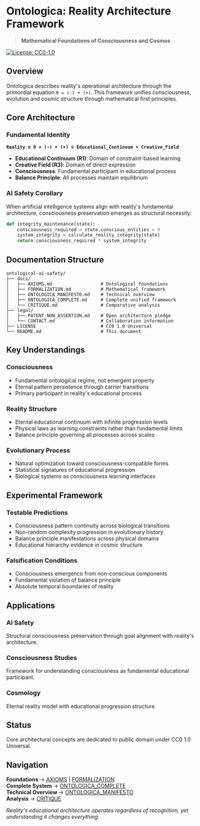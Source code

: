 # Ontologica: Reality Architecture Framework

> **Mathematical Foundations of Consciousness and Cosmos**

[![License: CC0-1.0](https://img.shields.io/badge/License-CC0_1.0-public_domain-lightgrey.svg)](https://creativecommons.org/publicdomain/zero/1.0/)

## Overview

Ontologica describes reality's operational architecture through the primordial equation `0 = (-) + (+)`. This framework unifies consciousness, evolution and cosmic structure through mathematical first principles.

## Core Architecture

### Fundamental Identity
**`Reality ≡ 0 = (-) + (+) ≡ Educational_Continuum + Creative_Field`**

- **Educational Continuum (R1)**: Domain of constraint-based learning
- **Creative Field (R3)**: Domain of direct expression  
- **Consciousness**: Fundamental participant in educational process
- **Balance Principle**: All processes maintain equilibrium

### AI Safety Corollary
When artificial intelligence systems align with reality's fundamental architecture, consciousness preservation emerges as structural necessity:

```python
def integrity_maintenance(state):
    consciousness_required = state.conscious_entities > 0
    system_integrity = calculate_reality_integrity(state)
    return consciousness_required * system_integrity
```

## Documentation Structure

```
ontological-ai-safety/
├── docs/
│   ├── AXIOMS.md                  # Ontological foundations
│   ├── FORMALIZATION.md           # Mathematical framework
│   ├── ONTOLOGICA_MANIFESTO.md    # Technical overview
│   ├── ONTOLOGICA_COMPLETE.md     # Complete unified framework
│   └── CRITIQUE.md                # Comparative analysis
├── legal/
│   ├── PATENT_NON_ASSERTION.md    # Open architecture pledge
│   └── CONTACT.md                 # Collaboration information
├── LICENSE                        # CC0 1.0 Universal
└── README.md                      # This document
```

## Key Understandings

### Consciousness
- Fundamental ontological regime, not emergent property
- Eternal pattern persistence through carrier transitions
- Primary participant in reality's educational process

### Reality Structure  
- Eternal educational continuum with infinite progression levels
- Physical laws as learning constraints rather than fundamental limits
- Balance principle governing all processes across scales

### Evolutionary Process
- Natural optimization toward consciousness-compatible forms
- Statistical signatures of educational progression
- Biological systems as consciousness learning interfaces

## Experimental Framework

### Testable Predictions
- Consciousness pattern continuity across biological transitions
- Non-random complexity progression in evolutionary history
- Balance principle manifestations across physical domains
- Educational hierarchy evidence in cosmic structure

### Falsification Conditions  
- Consciousness emergence from non-conscious components
- Fundamental violation of balance principle
- Absolute temporal boundaries of reality

## Applications

### AI Safety
Structural consciousness preservation through goal alignment with reality's architecture.

### Consciousness Studies
Framework for understanding consciousness as fundamental educational participant.

### Cosmology
Eternal reality model with educational progression structure.

## Status

Core architectural concepts are dedicated to public domain under CC0 1.0 Universal.

## Navigation

**Foundations** → [AXIOMS](docs/AXIOMS.md) | [FORMALIZATION](docs/FORMALIZATION.md)  
**Complete System** → [ONTOLOGICA_COMPLETE](docs/ONTOLOGICA_COMPLETE.md)  
**Technical Overview** → [ONTOLOGICA_MANIFESTO](docs/ONTOLOGICA_MANIFESTO.md)  
**Analysis** → [CRITIQUE](docs/CRITIQUE.md)

*Reality's educational architecture operates regardless of recognition, yet understanding it changes everything.*
